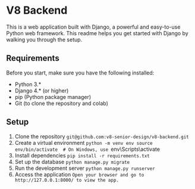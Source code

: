 # V8 Backend
This is a web application built with Django, a powerful and easy-to-use Python web framework. This readme helps you get started with Django by walking you through the setup.

## Requirements
Before you start, make sure you have the following installed:
* Python 3.*
* Django 4.* (or higher)
* pip (Python package manager)
* Git (to clone the repository and colab)

## Setup
1. Clone the repository
`git@github.com:v8-senior-design/v8-backend.git
`
2. Create a virtual environment
`python -m venv env
source env/bin/activate  # On Windows, use `env\Scripts\activate`
`
3. Install dependencies
`pip install -r requirements.txt
`
4. Set up the database
`python manage.py migrate
`
5. Run the development server
`python manage.py runserver
`
6. Access the application
`Open your browser and go to http://127.0.0.1:8000/ to view the app.
`
